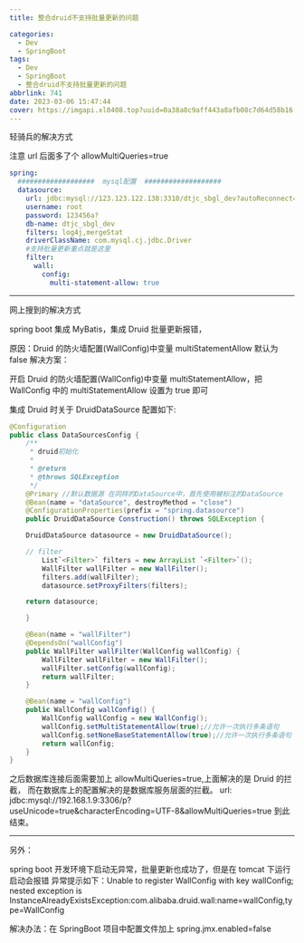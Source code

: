 ```yaml
---
title: 整合druid不支持批量更新的问题

categories:
  - Dev
  - SpringBoot
tags:
  - Dev
  - SpringBoot
  - 整合druid不支持批量更新的问题
abbrlink: 741
date: 2023-03-06 15:47:44
cover: https://imgapi.xl0408.top?uuid=0a38a8c9aff443a8afb08c7d64d58b16
---
```


轻骑兵的解决方式

注意 url 后面多了个 allowMultiQueries=true

```yml
spring:
  ###################  mysql配置  ###################
  datasource:
    url: jdbc:mysql://123.123.122.138:3310/dtjc_sbgl_dev?autoReconnect=true&rewriteBatchedStatements=true&useUnicode=true&characterEncoding=utf8&zeroDateTimeBehavior=convertToNull&useSSL=false&serverTimezone=GMT%2b8&allowMultiQueries=true
    username: root
    password: 123456a?
    db-name: dtjc_sbgl_dev
    filters: log4j,mergeStat
    driverClassName: com.mysql.cj.jdbc.Driver
    #支持批量更新重点就是这里
    filter:
      wall:
        config:
          multi-statement-allow: true
```

---

网上搜到的解决方式

spring boot 集成 MyBatis，集成 Druid 批量更新报错，

原因：Druid 的防火墙配置(WallConfig)中变量 multiStatementAllow 默认为 false 解决方案：

开启 Druid 的防火墙配置(WallConfig)中变量 multiStatementAllow，把 WallConfig 中的 multiStatementAllow 设置为 true 即可

集成 Druid 时关于 DruidDataSource 配置如下:

```java
@Configuration
public class DataSourcesConfig {
	/**
	 * druid初始化
	 *
	 * @return
	 * @throws SQLException
	 */
	@Primary //默认数据源 在同样的DataSource中，首先使用被标注的DataSource
	@Bean(name = "dataSource", destroyMethod = "close")
	@ConfigurationProperties(prefix = "spring.datasource")
	public DruidDataSource Construction() throws SQLException {

	DruidDataSource datasource = new DruidDataSource();

	// filter
	    List`<Filter>` filters = new ArrayList `<Filter>`();
	    WallFilter wallFilter = new WallFilter();
	    filters.add(wallFilter);
	    datasource.setProxyFilters(filters);

	return datasource;

	}

	@Bean(name = "wallFilter")
	@DependsOn("wallConfig")
	public WallFilter wallFilter(WallConfig wallConfig) {
	    WallFilter wallFilter = new WallFilter();
	    wallFilter.setConfig(wallConfig);
	    return wallFilter;
	}

	@Bean(name = "wallConfig")
	public WallConfig wallConfig() {
	    WallConfig wallConfig = new WallConfig();
	    wallConfig.setMultiStatementAllow(true);//允许一次执行多条语句
	    wallConfig.setNoneBaseStatementAllow(true);//允许一次执行多条语句
	    return wallConfig;
	}
}
```

之后数据库连接后面需要加上 allowMultiQueries=true,上面解决的是 Druid 的拦截， 而在数据库上的配置解决的是数据库服务层面的拦截。 url: jdbc:mysql://192.168.1.9:3306/p?useUnicode=true&characterEncoding=UTF-8&allowMultiQueries=true 到此结束。

---

另外：

spring boot 开发环境下启动无异常，批量更新也成功了，但是在 tomcat 下运行启动会报错
异常提示如下：Unable to register WallConfig with key wallConfig; nested exception is InstanceAlreadyExistsException:com.alibaba.druid.wall:name=wallConfig,type=WallConfig

解决办法：在 SpringBoot 项目中配置文件加上 spring.jmx.enabled=false